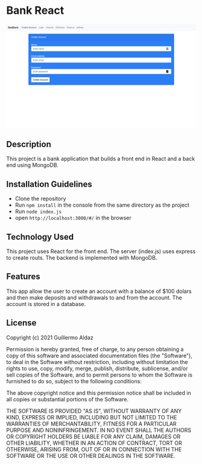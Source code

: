 # Bank React
![screenshot](./screenshot.png)

## Description
This project is a bank application that builds a front end in React and a back end using MongoDB.

## Installation Guidelines
- Clone the repository
- Run `npm install` in the console from the same directory as the project
- Run `node index.js`
- open `http://localhost:3000/#/` in the browser

## Technology Used
This project uses React for the front end. The server (index.js) uses express to create routs. The backend is implemented with MongoDB.

## Features
This app allow the user to create an account with a balance of $100 dolars and then make deposits and withdrawals to and from the account. The account is stored in a database.

## License
Copyright (c) 2021 Guillermo Aldaz

Permission is hereby granted, free of charge, to any person obtaining a copy of this software and associated documentation files (the "Software"), to deal in the Software without restriction, including without limitation the rights to use, copy, modify, merge, publish, distribute, sublicense, and/or sell copies of the Software, and to permit persons to whom the Software is furnished to do so, subject to the following conditions:

The above copyright notice and this permission notice shall be included in all copies or substantial portions of the Software.

THE SOFTWARE IS PROVIDED "AS IS", WITHOUT WARRANTY OF ANY KIND, EXPRESS OR IMPLIED, INCLUDING BUT NOT LIMITED TO THE WARRANTIES OF MERCHANTABILITY, FITNESS FOR A PARTICULAR PURPOSE AND NONINFRINGEMENT. IN NO EVENT SHALL THE AUTHORS OR COPYRIGHT HOLDERS BE LIABLE FOR ANY CLAIM, DAMAGES OR OTHER LIABILITY, WHETHER IN AN ACTION OF CONTRACT, TORT OR OTHERWISE, ARISING FROM, OUT OF OR IN CONNECTION WITH THE SOFTWARE OR THE USE OR OTHER DEALINGS IN THE SOFTWARE.
